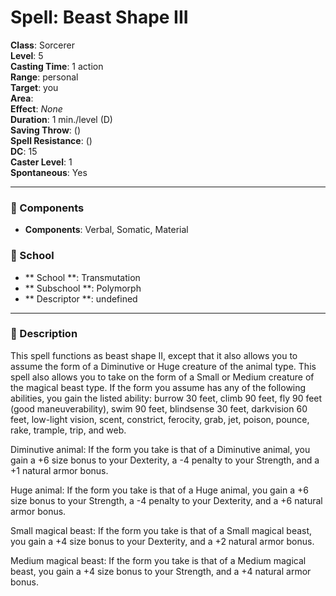 
# Spell: Beast Shape III
**Class**: Sorcerer  
**Level**: 5  
**Casting Time**: 1 action  
**Range**: personal  
**Target**: you  
**Area**:   
**Effect**: _None_  
**Duration**: 1 min./level (D)  
**Saving Throw**:  ()  
**Spell Resistance**:  ()  
**DC**: 15  
**Caster Level**: 1  
**Spontaneous**: Yes

---

### 🔮 Components
- **Components**: Verbal, Somatic, Material

### 🏫 School
- ** School **: Transmutation
- ** Subschool **: Polymorph
- ** Descriptor **: undefined
---

### 📜 Description
This spell functions as beast shape II, except that it also allows you to assume the form of a Diminutive or Huge creature of the animal type. This spell also allows you to take on the form of a Small or Medium creature of the magical beast type. If the form you assume has any of the following abilities, you gain the listed ability: burrow 30 feet, climb 90 feet, fly 90 feet (good maneuverability), swim 90 feet, blindsense 30 feet, darkvision 60 feet, low-light vision, scent, constrict, ferocity, grab, jet, poison, pounce, rake, trample, trip, and web.

Diminutive animal: If the form you take is that of a Diminutive animal, you gain a +6 size bonus to your Dexterity, a -4 penalty to your Strength, and a +1 natural armor bonus.

Huge animal: If the form you take is that of a Huge animal, you gain a +6 size bonus to your Strength, a -4 penalty to your Dexterity, and a +6 natural armor bonus.

Small magical beast: If the form you take is that of a Small magical beast, you gain a +4 size bonus to your Dexterity, and a +2 natural armor bonus.

Medium magical beast: If the form you take is that of a Medium magical beast, you gain a +4 size bonus to your Strength, and a +4 natural armor bonus.
